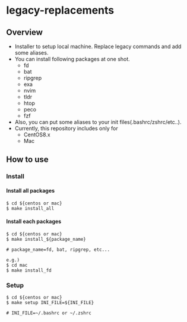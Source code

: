 # legacy-replacements
## Overview
* Installer to setup local machine. Replace legacy commands and add some aliases.
* You can install following packages at one shot.
  * fd
  * bat
  * ripgrep
  * exa
  * nvim
  * tldr
  * htop
  * peco
  * fzf
* Also, you can put some aliases to your init files(.bashrc/zshrc/etc..).
* Currently, this repository includes only for
  * CentOS8.x
  * Mac

## How to use
### Install
#### Install all packages
```
$ cd ${centos or mac}
$ make install_all
```

#### Install each packages
```
$ cd ${centos or mac}
$ make install_${package_name}

# package_name=fd, bat, ripgrep, etc...

e.g.)
$ cd mac
$ make install_fd
```

### Setup
```
$ cd ${centos or mac}
$ make setup INI_FILE=${INI_FILE}

# INI_FILE=~/.bashrc or ~/.zshrc
```
